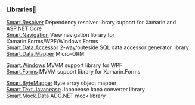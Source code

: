 ### Libraries🔭

[Smart.Resolver](https://github.com/usausa/Smart-Net-Resolver) Dependency resolver library support for Xamarin and ASP.NET Core  
[Smart.Navigation](https://github.com/usausa/Smart-Net-Navigation) View navigation library for Xamarin.Forms/WPF/Windows.Forms  
[Smart.Data.Accessor](https://github.com/usausa/Smart-Net-Data-Accessor) 2-way/outeside SQL data accessor generator library  
[Smart.Data.Mapper](https://github.com/usausa/Smart-Net-Data-Mapper) Micro-ORM  
  
[Smart.Windows](https://github.com/usausa/Smart-Net-Windows) MVVM support library for WPF  
[Smart.Forms](https://github.com/usausa/Smart-Net-Forms) MVVM support library for Xamarin.Forms  
  
[Smart.ByteMapper](https://github.com/usausa/Smart-Net-ByteMapper) Byte array object mapper  
[Smart.Text.Javanease](https://github.com/usausa/Smart-Net-Text-Japanese) Japanease kana converter library  
[Smart.Mock.Data](https://github.com/usausa/Smart-Net-Mock-Data) ADO.NET mock library  


<!--
**usausa/usausa** is a ✨ _special_ ✨ repository because its `README.md` (this file) appears on your GitHub profile.

Here are some ideas to get you started:

- 🔭 I’m currently working on ...
- 🌱 I’m currently learning ...
- 👯 I’m looking to collaborate on ...
- 🤔 I’m looking for help with ...
- 💬 Ask me about ...
- 📫 How to reach me: ...
- 😄 Pronouns: ...
- ⚡ Fun fact: ...
-->
